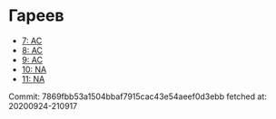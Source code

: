 # Гареев
- [7: AC](7.md)
- [8: AC](8.md)
- [9: AC](9.md)
- [10: NA](10.md)
- [11: NA](11.md)

Commit: 7869fbb53a1504bbaf7915cac43e54aeef0d3ebb
 fetched at: 20200924-210917
